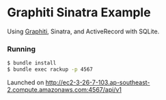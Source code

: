 # Graphiti Sinatra Example

Using [Graphiti](https://github.com/graphiti-api/graphiti), Sinatra, and
ActiveRecord with SQLite.

### Running

```bash
$ bundle install
$ bundle exec rackup -p 4567
```

Launched on http://ec2-3-26-7-103.ap-southeast-2.compute.amazonaws.com:4567/api/v1
